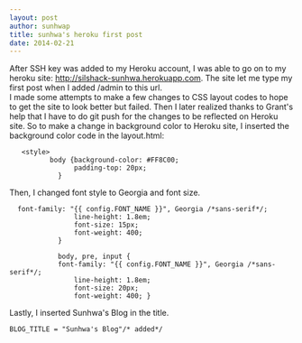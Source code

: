 ```yaml
---
layout: post
author: sunhwap
title: sunhwa's heroku first post
date: 2014-02-21
---
```


After SSH key was added to my Heroku account, I was able to go on to my heroku site:
http://silshack-sunhwa.herokuapp.com.  The site let me type my first post when I added /admin to this url.  
I made some attempts to make a few changes to CSS layout codes to hope to get the site to look better but failed. 
Then I later realized thanks to Grant's help that I have to do git push for the changes to be reflected on Heroku site. 
So to make a change in background color to Heroku site, I inserted the background color code in the layout.html:

``` 
   <style>
          body {background-color: #FF8C00;
                padding-top: 20px;
            }
```

Then,  I changed font style to Georgia and font size. 
  
```
  font-family: "{{ config.FONT_NAME }}", Georgia /*sans-serif*/;
                line-height: 1.8em;
                font-size: 15px;
                font-weight: 400;
            }
            
            body, pre, input {
            font-family: "{{ config.FONT_NAME }}", Georgia /*sans-serif*/;
                line-height: 1.8em;
                font-size: 20px;
                font-weight: 400; }
```

Lastly, I inserted Sunhwa's Blog in the title.  

```
BLOG_TITLE = "Sunhwa's Blog"/* added*/
```

